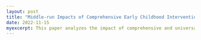 ```yaml
---
layout: post
title: "Middle-run Impacts of Comprehensive Early Childhood Interventions: Evidence from a Pioneer Program in Chile"
date: 2022-11-15
myexcerpt: This paper analyzes the impact of comprehensive and universal early childhood development programs on outcomes in middle childhood. I exploit the birth eligibility cutoff of a pioneer intervention of this type in Chile and use administrative data on grade point averages, standardized test scores, and an extensive early childhood development survey. Program exposure raises standardized math scores by 1.8 percent of a standard deviation, standardized reading scores by 4.0 percent of a standard deviation and grade point averages by 0.03 percent of a standard deviation. However, the effect is less pronounced for girls and socioeconomically vulnerable children. Impacts on several other child development outcomes also differ by gender and socioeconomic status. 
---
```



<object data="/images/ChCC_Single_Authored_RDD_WP_Version_final.pdf" width="1000" height="1000" type='application/pdf'></object>



